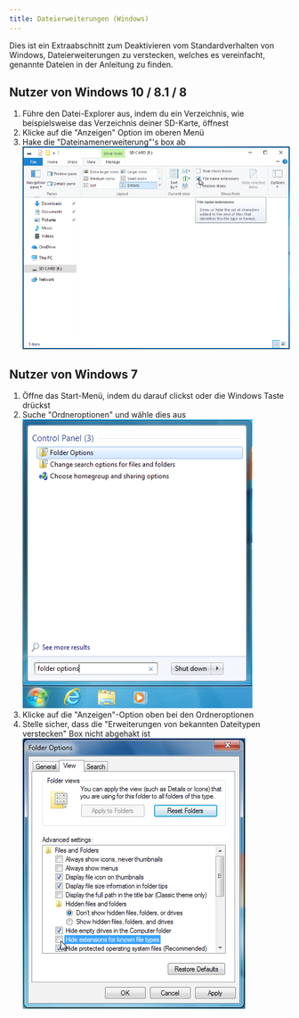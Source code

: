 ```yaml
---
title: Dateierweiterungen (Windows)
---
```


Dies ist ein Extraabschnitt zum Deaktivieren vom Standardverhalten von Windows, Dateierweiterungen zu verstecken, welches es vereinfacht, genannte Dateien in der Anleitung zu finden.

## Nutzer von Windows 10 / 8.1 / 8
1. Führe den Datei-Explorer aus, indem du ein Verzeichnis, wie beispielsweise das Verzeichnis deiner SD-Karte, öffnest
1. Klicke auf die "Anzeigen" Option im oberen Menü
1. Hake die "Dateinamenerweiterung"'s box ab ![Screenshot vom Bewegen der Maus über die "Dateinamenerweiterungs"' Box in Windows 10](/assets/images/windows-10-file-extensions.png)

## Nutzer von Windows 7
1. Öffne das Start-Menü, indem du darauf clickst oder die Windows Taste drückst
1. Suche "Ordneroptionen" und wähle dies aus ![Screenshot von dem suchen von "Ordnereinstellungen" im Windows 7 Startmenü](/assets/images/windows-7-folder-options-start-menu.png)
1. Klicke auf die "Anzeigen"-Option oben bei den Ordneroptionen
1. Stelle sicher, dass die "Erweiterungen von bekannten Dateitypen verstecken" Box nicht abgehakt ist ![Screenshot vom "Ordnereinstellungen" Fenster in Windows 7 mit nicht abgehakter "Erweiterungen von bekannten Dateitypen verstecken" Box](/assets/images/windows-7-folder-options.png)
